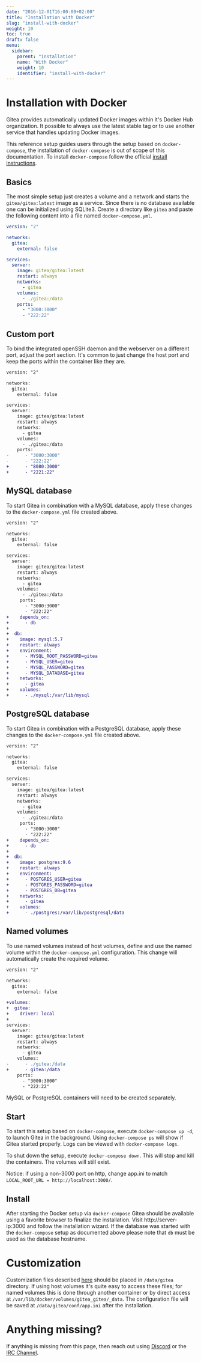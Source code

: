 ```yaml
---
date: "2016-12-01T16:00:00+02:00"
title: "Installation with Docker"
slug: "install-with-docker"
weight: 10
toc: true
draft: false
menu:
  sidebar:
    parent: "installation"
    name: "With Docker"
    weight: 10
    identifier: "install-with-docker"
---
```


# Installation with Docker

Gitea provides automatically updated Docker images within it's Docker Hub organization. It
possible to always use the latest stable tag or to use another service that handles updating
Docker images.

This reference setup guides users through the setup based on `docker-compose`, the installation
of `docker-compose` is out of scope of this documentation. To install `docker-compose` follow
the official [install instructions](https://docs.docker.com/compose/install/).

## Basics

The most simple setup just creates a volume and a network and starts the `gitea/gitea:latest`
image as a service. Since there is no database available one can be initialized using SQLite3.
Create a directory like `gitea` and paste the following content into a file named `docker-compose.yml`.

```yaml
version: "2"

networks:
  gitea:
    external: false

services:
  server:
    image: gitea/gitea:latest
    restart: always
    networks:
      - gitea
    volumes:
      - ./gitea:/data
    ports:
      - "3000:3000"
      - "222:22"
```

## Custom port

To bind the integrated openSSH daemon and the webserver on a different port, adjust
the port section. It's common to just change the host port and keep the ports within
the container like they are.

```diff
version: "2"

networks:
  gitea:
    external: false

services:
  server:
    image: gitea/gitea:latest
    restart: always
    networks:
      - gitea
    volumes:
      - ./gitea:/data
    ports:
-      - "3000:3000"
-      - "222:22"
+      - "8080:3000"
+      - "2221:22"
```

## MySQL database

To start Gitea in combination with a MySQL database, apply these changes to the
`docker-compose.yml` file created above.

```diff
version: "2"

networks:
  gitea:
    external: false

services:
  server:
    image: gitea/gitea:latest
    restart: always
    networks:
      - gitea
    volumes:
      - ./gitea:/data
     ports:
       - "3000:3000"
       - "222:22"
+    depends_on:
+      - db
+
+  db:
+    image: mysql:5.7
+    restart: always
+    environment:
+      - MYSQL_ROOT_PASSWORD=gitea
+      - MYSQL_USER=gitea
+      - MYSQL_PASSWORD=gitea
+      - MYSQL_DATABASE=gitea
+    networks:
+      - gitea
+    volumes:
+      - ./mysql:/var/lib/mysql
```

## PostgreSQL database

To start Gitea in combination with a PostgreSQL database, apply these changes to
the `docker-compose.yml` file created above.

```diff
version: "2"

networks:
  gitea:
    external: false

services:
  server:
    image: gitea/gitea:latest
    restart: always
    networks:
      - gitea
    volumes:
      - ./gitea:/data
     ports:
       - "3000:3000"
       - "222:22"
+    depends_on:
+      - db
+
+  db:
+    image: postgres:9.6
+    restart: always
+    environment:
+      - POSTGRES_USER=gitea
+      - POSTGRES_PASSWORD=gitea
+      - POSTGRES_DB=gitea
+    networks:
+      - gitea
+    volumes:
+      - ./postgres:/var/lib/postgresql/data
```

## Named volumes

To use named volumes instead of host volumes, define and use the named volume
within the `docker-compose.yml` configuration. This change will automatically
create the required volume.

```diff
version: "2"

networks:
  gitea:
    external: false

+volumes:
+  gitea:
+    driver: local
+
services:
  server:
    image: gitea/gitea:latest
    restart: always
    networks:
      - gitea
    volumes:
-      - ./gitea:/data
+      - gitea:/data
    ports:
      - "3000:3000"
      - "222:22"
```

MySQL or PostgreSQL containers will need to be created separately.

## Start

To start this setup based on `docker-compose`, execute `docker-compose up -d`,
to launch Gitea in the background. Using `docker-compose ps` will show if Gitea
started properly. Logs can be viewed with `docker-compose logs`.

To shut down the setup, execute `docker-compose down`. This will stop
and kill the containers. The volumes will still exist.

Notice: if using a non-3000 port on http, change app.ini to match
`LOCAL_ROOT_URL = http://localhost:3000/`.

## Install

After starting the Docker setup via `docker-compose` Gitea should be available using a
favorite browser to finalize the installation. Visit http://server-ip:3000 and follow the
installation wizard. If the database was started with the `docker-compose` setup as
documented above please note that `db` must be used as the database hostname.

# Customization

Customization files described [here](https://docs.gitea.io/en-us/customizing-gitea/) should
be placed in `/data/gitea` directory. If using host volumes it's quite easy to access these
files; for named volumes this is done through another container or by direct access at
`/var/lib/docker/volumes/gitea_gitea/_data`. The configuration file will be saved at
`/data/gitea/conf/app.ini` after the installation.

# Anything missing?

If anything is missing from this page, then reach out using [Discord](https://discord.gg/NsatcWJ)
or the [IRC Channel](http://webchat.freenode.net?nick=giteachat....&channels=%23gitea&prompt=1).
